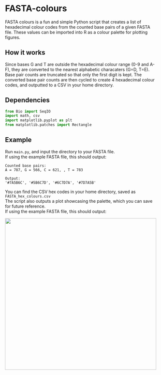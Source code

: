# FASTA-colours
FASTA colours is a fun and simple Python script that creates a list of hexadecimal colour codes from the counted base pairs of a given FASTA file. These values can be imported into R as a colour palette for plotting figures.  

## How it works  
Since bases G and T are outside the hexadecimal colour range (0-9 and A-F), they are converted to the nearest alphabetic characaters (G=D, T=E). Base pair counts are truncated so that only the first digit is kept. The converted base pair counts are then cycled to create 4 hexadecimal colour codes, and outputted to a CSV in your home directory.

## Dependencies  
```python
from Bio import SeqIO
import math, csv
import matplotlib.pyplot as plt
from matplotlib.patches import Rectangle
```  
## Example    
Run ```main.py```, and input the directory to your FASTA file.  
If using the example FASTA file, this should output:  
  
```
Counted base pairs:   
A = 787, G = 566, C = 621, , T = 783  

Output:  
'#7A5B6C', '#5B6C7D', '#6C7D7A', '#7D7A5B'  
```  
  
You can find the CSV hex codes in your home directory, saved as ```FASTA_hex_colours.csv```  
The script also outputs a plot showcasing the palette, which you can save for future reference.  
If using the example FASTA file, this should output:  
  
<img align="center" src="https://raw.githubusercontent.com/alexpinch/FASTA-colours/main/example_data/example_palette.png" width=500/>  
